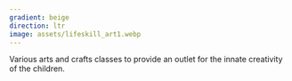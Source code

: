 ```yaml
---
gradient: beige
direction: ltr
image: assets/lifeskill_art1.webp
---
```

Various arts and crafts classes to provide an outlet for the innate creativity of the children.